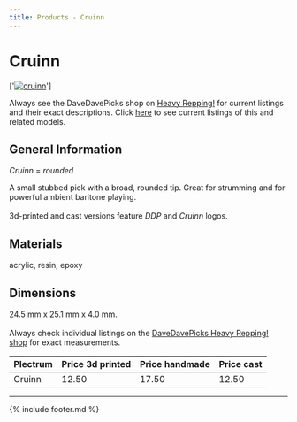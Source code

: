 ```yaml
---
title: Products - Cruinn
---
```

# Cruinn

['[![cruinn](../../assets/images/cruinn_01.jpg "Cruinn")](/picks/cruinn)']

Always see the DaveDavePicks shop on [Heavy Repping!](https://www.heavyrepping.com/shop/store/davedavepicks/) for current listings and their exact descriptions. Click [here](https://heavyrepping.com/davedavepicks/?s=Cruinn&post_type=product) to see current listings of this and related models.

## General Information
*Cruinn* = *rounded*

A small stubbed pick with a broad, rounded tip. Great for strumming and for powerful ambient baritone playing.<br/><br/>3d-printed and cast versions feature *DDP* and *Cruinn* logos.

## Materials
acrylic, resin, epoxy

## Dimensions
24.5 mm x 25.1 mm x 4.0 mm.<br/><br/>Always check individual listings on the [DaveDavePicks Heavy Repping! shop](https://heavyrepping.com/davedavepicks/shop/) for exact measurements.

| **Plectrum**                                        | **Price 3d printed**   | **Price handmade**   | **Price cast**   |
|:----------------------------------------------------|:-----------------------|:---------------------|:-----------------|
| Cruinn                                          | 12.50               | 17.50             | 12.50         |

---

{% include footer.md %}
